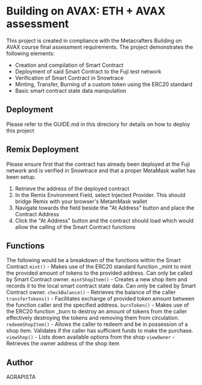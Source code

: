 # Building on AVAX: ETH + AVAX assessment

This project is created in compliance with the Metacrafters Building on AVAX course final assessment requirements.
The project demonstrates the following elements:

+ Creation and compilation of Smart Contract
+ Deployment of said Smart Contract to the Fuji test network
+ Verification of Smart Contract in Snowtrace
+ Minting, Transfer, Burning of a custom token using the ERC20 standard
+ Basic smart contract state data manipulation 

## Deployment
Please refer to the GUIDE.md in this directory for details on how to deploy this project

## Remix Deployment
Please ensure first that the contract has already been deployed at the Fuji network and is verified
in Snowtrace and that a proper MetaMask wallet has been setup.

1. Retrieve the address of the deployed contract
2. In the Remix Environment Field, select Injected Provider. This should bridge Remix with your browser's MetamMask wallet
3. Navigate towards the field beside the "At Address" button and place the Contract Address
4. Click the "At Address" button and the contract should load which would allow the calling of the Smart Contract functions

## Functions
The following would be a breakdown of the functions within the Smart Contract 
``` mint() ``` - Makes use of the ERC20 standard function _mint to mint the provided amount of tokens to the provided address. Can only be called by Smart Contract owner.
``` mintShopItem() ``` - Creates a new shop item and records it to the local smart contract state data. Can only be called by Smart Contract owner.
``` checkBalance() ``` - Retrieves the balance of the caller
``` transferTokens() ``` - Facilitates exchange of provided token amount between the function caller and the specified address.
``` burnToken() ``` - Makes use of the ERC20 function _burn to destroy an amount of tokens from the caller effectively destroying the tokens and removing them from circulation.
``` redeemShopItem() ``` - Allows the caller to redeem and be in possession of a shop item. Validates if the caller has sufficient funds to make the purchase.
``` viewShop() ``` - Lists down available options from the shop
``` viewOwner ``` - Retrieves the owner address of the shop item

## Author
AGRAPISTA
